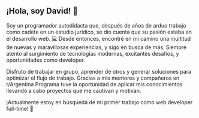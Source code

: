 ## ¡Hola, soy David! 👋


Soy un programador autodidacta que, después de años de arduo trabajo como cadete en un estudio jurídico, se dio cuenta que su pasión estaba en el desarrollo web. 💻 Desde entonces, encontré en mi camino una multitud de nuevas y maravillosas experiencias, y sigo en busca de más. Siempre atento al surgimiento de tecnologías modernas, excitantes desafíos, y oportunidades como developer.

Disfruto de trabajar en grupo, aprender de otros y generar soluciones para optimizar el flujo de trabajo. Gracias a mis mentores y compañeros en r/Argentina Programa tuve la oportunidad de aplicar mis conocimientos llevando a cabo proyectos que me cautivan y motivan.

¡Actualmente estoy en búsqueda de mi primer trabajo como web developer full-time! 🕺
